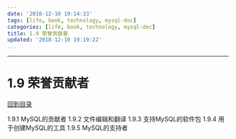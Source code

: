 ```yaml
---
date: '2018-12-10 19:14:33'
tags: [life, book, technology, mysql-doc]
categories: [life, book, technology, mysql-doc]
title: 1.9 荣誉贡献者
updated: '2018-12-10 19:19:22'
...
```

---
# 1.9 荣誉贡献者
<!-- MarkdownTOC -->

<!-- /MarkdownTOC -->
[回到目录](../index.md)

1.9.1 MySQL的贡献者
1.9.2 文件编辑和翻译
1.9.3 支持MySQL的软件包
1.9.4 用于创建MySQL的工具
1.9.5 MySQL的支持者
